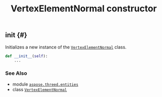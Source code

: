 ﻿---
title: VertexElementNormal constructor
second_title: Aspose.3D for Python via .NET API References
description: 
type: docs
weight: 10
url: /aspose.threed.entities/vertexelementnormal/__init__/
is_root: false
---

## __init__ {#}

Initializes a new instance of the [`VertexElementNormal`](/3d/python-net/aspose.threed.entities/vertexelementnormal) class.



```python
def __init__(self):
    ...
```





### See Also
* module [`aspose.threed.entities`](../../)
* class [`VertexElementNormal`](/3d/python-net/aspose.threed.entities/vertexelementnormal)
